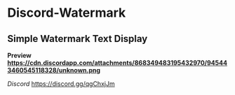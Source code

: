 # Discord-Watermark
## Simple Watermark Text Display

**Preview https://cdn.discordapp.com/attachments/868349483195432970/945443460545118328/unknown.png**

*Discord*
https://discord.gg/qgChxjJm
